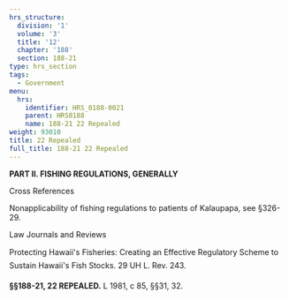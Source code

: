 ```yaml
---
hrs_structure:
  division: '1'
  volume: '3'
  title: '12'
  chapter: '188'
  section: 188-21
type: hrs_section
tags:
  - Government
menu:
  hrs:
    identifier: HRS_0188-0021
    parent: HRS0188
    name: 188-21 22 Repealed
weight: 93010
title: 22 Repealed
full_title: 188-21 22 Repealed
---
```

**PART II. FISHING REGULATIONS, GENERALLY**

Cross References

Nonapplicability of fishing regulations to patients of Kalaupapa, see §326-29.

Law Journals and Reviews

Protecting Hawaii's Fisheries: Creating an Effective Regulatory Scheme to Sustain Hawaii's Fish Stocks. 29 UH L. Rev. 243.

**§§188-21, 22 REPEALED.** L 1981, c 85, §§31, 32.